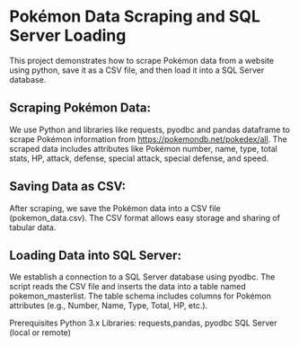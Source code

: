 # Pokémon Data Scraping and SQL Server Loading
This project demonstrates how to scrape Pokémon data from a website using python, save it as a CSV file, and then load it into a SQL Server database. 

## Scraping Pokémon Data:
We use Python and libraries like requests, pyodbc and pandas dataframe to scrape Pokémon information from https://pokemondb.net/pokedex/all.
The scraped data includes attributes like Pokémon number, name, type, total stats, HP, attack, defense, special attack, special defense, and speed.

## Saving Data as CSV:
After scraping, we save the Pokémon data into a CSV file (pokemon_data.csv). The CSV format allows easy storage and sharing of tabular data.

## Loading Data into SQL Server:
We establish a connection to a SQL Server database using pyodbc.
The script reads the CSV file and inserts the data into a table named pokemon_masterlist. The table schema includes columns for Pokémon attributes (e.g., Number, Name, Type, Total, HP, etc.).

Prerequisites
Python 3.x
Libraries: requests,pandas, pyodbc
SQL Server (local or remote)

